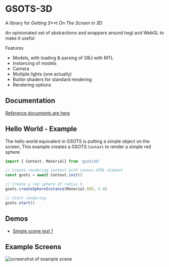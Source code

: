 # GSOTS-3D

A library for *Getting S&ast;&ast;t On The Screen in 3D*

An opinionated set of abstractions and wrappers around twgl and WebGL to make it useful 

Features
- Models, with loading & parsing of OBJ with MTL
- Instancing of models
- Camera
- Multiple lights (one actually)
- Builtin shaders for standard rendering
- Rendering options

## Documentation

[Reference documents are here](https://code.benco.io/gsots3d/docs/)

## Hello World - Example

The hello world equivalent in GSOTS is putting a simple object on the screen, This example creates a GSOTS `Context` to render a simple red sphere

```ts
import { Context, Material} from 'gsots3d'

// Create rendering context with canvas HTML element
const gsots = await Context.init()

// Create a red sphere of radius 5
gsots.createSphereInstance(Material.RED, 5.0)

// Start rendering
gsots.start()
```

## Demos

- [Simple scene test 1](https://code.benco.io/gsots3d/examples/test-1/)

## Example Screens

![screenshot of example scene](https://user-images.githubusercontent.com/14982936/251233104-d035beaf-c64e-4bb2-bc12-d0ff32084551.png)
